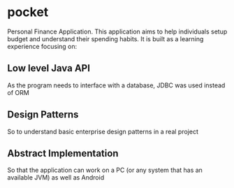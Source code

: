 # pocket
Personal Finance Application. This application aims to help individuals setup budget and understand their spending habits. It is built as a learning experience focusing on:


## Low level Java API
As the program needs to interface with a database, JDBC was used instead of ORM

## Design Patterns
So to understand basic enterprise design patterns in a real project

## Abstract Implementation
So that the application can work on a PC (or any system that has an available JVM) as well as Android

